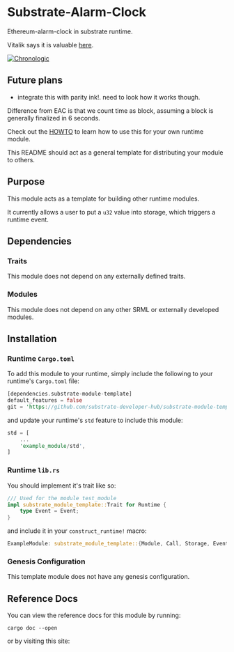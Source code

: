 # Substrate-Alarm-Clock

Ethereum-alarm-clock in substrate runtime.

Vitalik says it is valuable [here](https://chronologic.network/).

[![Chronologic](http://img.youtube.com/vi/SSJUIHrkWhY/0.jpg)](https://www.youtube.com/watch?v=SSJUIHrkWhY "Audi R8")

## Future plans
- integrate this with parity ink!. need to look how it works though.

Difference from EAC is that we count time as block, assuming a block is generally finalized in 6 seconds.

Check out the [HOWTO](HOWTO.md) to learn how to use this for your own runtime module.

This README should act as a general template for distributing your module to others.

## Purpose

This module acts as a template for building other runtime modules.

It currently allows a user to put a `u32` value into storage, which triggers a runtime event.

## Dependencies

### Traits

This module does not depend on any externally defined traits.

### Modules

This module does not depend on any other SRML or externally developed modules.

## Installation

### Runtime `Cargo.toml`

To add this module to your runtime, simply include the following to your runtime's `Cargo.toml` file:

```rust
[dependencies.substrate-module-template]
default_features = false
git = 'https://github.com/substrate-developer-hub/substrate-module-template.git'
```

and update your runtime's `std` feature to include this module:

```rust
std = [
    ...
    'example_module/std',
]
```

### Runtime `lib.rs`

You should implement it's trait like so:

```rust
/// Used for the module test_module
impl substrate_module_template::Trait for Runtime {
	type Event = Event;
}
```

and include it in your `construct_runtime!` macro:

```rust
ExampleModule: substrate_module_template::{Module, Call, Storage, Event<T>},
```

### Genesis Configuration

This template module does not have any genesis configuration.

## Reference Docs

You can view the reference docs for this module by running:

```
cargo doc --open
```

or by visiting this site: <Add Your Link>

